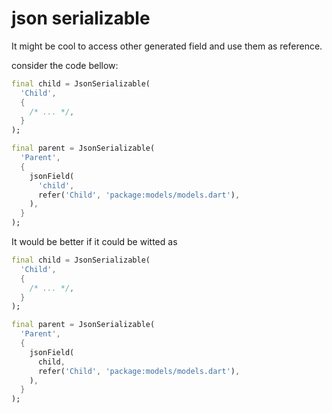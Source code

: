 # json serializable

It might be cool to access other generated field and use them as reference.

consider the code bellow:
```dart
final child = JsonSerializable(
  'Child',
  {
    /* ... */,
  }
);

final parent = JsonSerializable(
  'Parent',
  {
    jsonField(
      'child',
      refer('Child', 'package:models/models.dart'),
    ),
  }
);
```
It would be better if it could be witted as 
```dart
final child = JsonSerializable(
  'Child',
  {
    /* ... */,
  }
);

final parent = JsonSerializable(
  'Parent',
  {
    jsonField(
      child,
      refer('Child', 'package:models/models.dart'),
    ),
  }
);
```